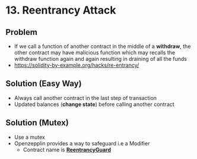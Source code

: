 # 13. Reentrancy Attack

## Problem

* If we call a function of another contract in the middle of a **withdraw**, the other contract may have malicious function which may recalls the withdraw function again and again resulting in draining of all the funds
* https://solidity-by-example.org/hacks/re-entrancy/

## Solution (Easy Way)

* Always call another contract in the last step of transaction
* Updated balances (**change state**) before calling another contract

## Solution (Mutex)

* Use a mutex
* Openzepplin provides a way to safeguard i.e a Modifier
  * Contract name is [**ReentrancyGuard**](https://docs.openzeppelin.com/contracts/4.x/api/security#ReentrancyGuard)

